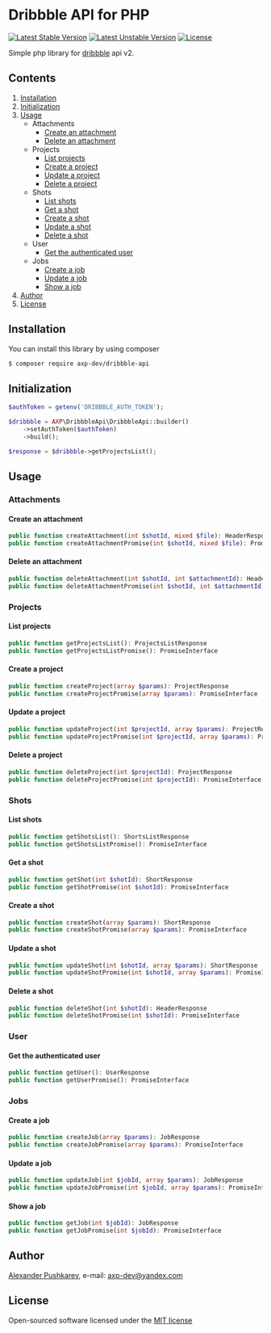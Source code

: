 # Dribbble API for PHP
[![Latest Stable Version](https://poser.pugx.org/axp-dev/dribbble-api/v/stable)](https://packagist.org/packages/axp-dev/dribbble-api)
[![Latest Unstable Version](https://poser.pugx.org/axp-dev/dribbble-api/v/unstable)](https://packagist.org/packages/axp-dev/dribbble-api)
[![License](https://poser.pugx.org/axp-dev/dribbble-api/license)](https://packagist.org/packages/axp-dev/dribbble-api)

Simple php library for [dribbble](https://dribbble.com) api v2.

## Contents
1. [Installation](#installation)
2. [Initialization](#initialization)
3. [Usage](#usage)
   + Attachments
     + [Create an attachment](#create-an-attachment)
     + [Delete an attachment](#delete-an-attachment)
   + Projects
     + [List projects](#list-projects)
     + [Create a project](#create-a-project)
     + [Update a project](#update-a-project)
     + [Delete a project](#delete-a-project)
   + Shots
      + [List shots](#list-shots)
      + [Get a shot](#get-a-shot)
      + [Create a shot](#create-a-shot)
      + [Update a shot](#update-a-shot)
      + [Delete a shot](#delete-a-shot)
   + User
      + [Get the authenticated user](#get-the-authenticated-user)
   + Jobs
      + [Create a job](#create-a-job)
      + [Update a job](#update-a-job)
      + [Show a job](#show-a-job)
4. [Author](#author)
5. [License](#license)

## Installation
You can install this library by using composer
```bash
$ composer require axp-dev/dribbble-api
```

## Initialization
```php
$authToken = getenv('DRIBBBLE_AUTH_TOKEN');

$dribbble = AXP\DribbbleApi\DribbbleApi::builder()
    ->setAuthToken($authToken)
    ->build();

$response = $dribbble->getProjectsList();
```

## Usage
### Attachments
#### Create an attachment
```php
public function createAttachment(int $shotId, mixed $file): HeaderResponse
public function createAttachmentPromise(int $shotId, mixed $file): PromiseInterface
```
#### Delete an attachment
```php
public function deleteAttachment(int $shotId, int $attachmentId): HeaderResponse
public function deleteAttachmentPromise(int $shotId, int $attachmentId): PromiseInterface
```

### Projects
#### List projects
```php
public function getProjectsList(): ProjectsListResponse
public function getProjectsListPromise(): PromiseInterface
```
#### Create a project
```php
public function createProject(array $params): ProjectResponse
public function createProjectPromise(array $params): PromiseInterface
```
#### Update a project
```php
public function updateProject(int $projectId, array $params): ProjectResponse
public function updateProjectPromise(int $projectId, array $params): PromiseInterface
```
#### Delete a project
```php
public function deleteProject(int $projectId): ProjectResponse
public function deleteProjectPromise(int $projectId): PromiseInterface
```

### Shots
#### List shots
```php
public function getShotsList(): ShortsListResponse
public function getShotsListPromise(): PromiseInterface
```
#### Get a shot
```php
public function getShot(int $shotId): ShortResponse
public function getShotPromise(int $shotId): PromiseInterface
```
#### Create a shot
```php
public function createShot(array $params): ShortResponse
public function createShotPromise(array $params): PromiseInterface
```
#### Update a shot
```php
public function updateShot(int $shotId, array $params): ShortResponse
public function updateShotPromise(int $shotId, array $params): PromiseInterface
```
#### Delete a shot
```php
public function deleteShot(int $shotId): HeaderResponse
public function deleteShotPromise(int $shotId): PromiseInterface
```
### User
#### Get the authenticated user
```php
public function getUser(): UserResponse
public function getUserPromise(): PromiseInterface
```

### Jobs
#### Create a job
```php
public function createJob(array $params): JobResponse
public function createJobPromise(array $params): PromiseInterface
```
#### Update a job
```php
public function updateJob(int $jobId, array $params): JobResponse
public function updateJobPromise(int $jobId, array $params): PromiseInterface
```
#### Show a job
```php
public function getJob(int $jobId): JobResponse
public function getJobPromise(int $jobId): PromiseInterface
```

## Author
[Alexander Pushkarev](https://github.com/axp-dev), e-mail: [axp-dev@yandex.com](mailto:axp-dev@yandex.com)

## License
Open-sourced software licensed under the [MIT license](https://opensource.org/licenses/MIT)